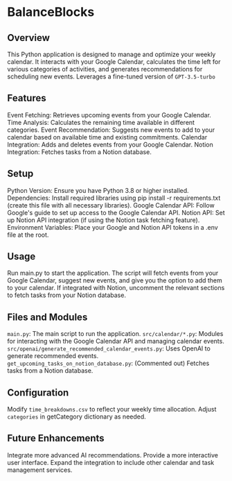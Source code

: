 # BalanceBlocks

## Overview

This Python application is designed to manage and optimize your weekly calendar. It interacts with your Google Calendar, calculates the time left for various categories of activities, and generates recommendations for scheduling new events. Leverages a fine-tuned version of `GPT-3.5-turbo`

## Features

Event Fetching: Retrieves upcoming events from your Google Calendar.
Time Analysis: Calculates the remaining time available in different categories.
Event Recommendation: Suggests new events to add to your calendar based on available time and existing commitments.
Calendar Integration: Adds and deletes events from your Google Calendar.
Notion Integration: Fetches tasks from a Notion database.

## Setup

Python Version: Ensure you have Python 3.8 or higher installed.
Dependencies: Install required libraries using pip install -r requirements.txt (create this file with all necessary libraries).
Google Calendar API: Follow Google's guide to set up access to the Google Calendar API.
Notion API: Set up Notion API integration (if using the Notion task fetching feature).
Environment Variables: Place your Google and Notion API tokens in a .env file at the root.


## Usage


Run main.py to start the application.
The script will fetch events from your Google Calendar, suggest new events, and give you the option to add them to your calendar.
If integrated with Notion, uncomment the relevant sections to fetch tasks from your Notion database.


## Files and Modules


`main.py`: The main script to run the application.
`src/calendar/*.py`: Modules for interacting with the Google Calendar API and managing calendar events.
`src/openai/generate_recommended_calendar_events.py`: Uses OpenAI to generate recommended events.
`get_upcoming_tasks_on_notion_database.py`: (Commented out) Fetches tasks from a Notion database.


## Configuration

Modify `time_breakdowns.csv` to reflect your weekly time allocation.
Adjust `categories` in getCategory dictionary as needed.


## Future Enhancements

Integrate more advanced AI recommendations.
Provide a more interactive user interface.
Expand the integration to include other calendar and task management services.
